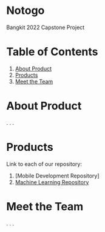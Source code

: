 # Notogo
Bangkit 2022 Capstone Project

# Table of Contents 
1. [About Product](#About-Product)
2. [Products](#Products)
3. [Meet the Team](#Meet-the-Team)


# About Product
. . .

# Products
Link to each of our repository:
1. [Mobile Development Repository]
2. [Machine Learning Repository](https://github.com/louis-not/Notogo-ML)



# Meet the Team
. . . 
